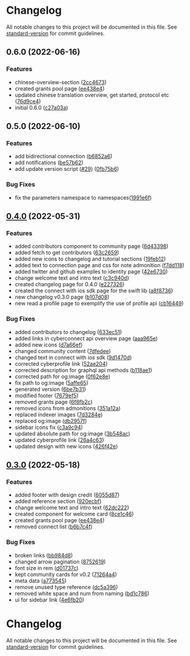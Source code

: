 # Changelog

All notable changes to this project will be documented in this file. See [standard-version](https://github.com/conventional-changelog/standard-version) for commit guidelines.

## 0.6.0 (2022-06-16)

### Features

- chinese-overview-section ([2cc4673](https://github.com/cyberconnecthq/cyberconnect-docs-v2/commit/2cc4673e31e823e2cdea17e32d2571e19e2ea461))
- created grants pool page ([ee438e4](https://github.com/cyberconnecthq/cyberconnect-docs-v2/commit/ee438e4cb8f865a2d2d7dd4678cb9906eb51f247))
- updated chinese translation overview, get started, protocol etc ([76d9ce4](https://github.com/cyberconnecthq/cyberconnect-docs-v2/commit/76d9ce49a00e43dc479cd99e1bb258aeda1bd0ac))
- initial 0.6.0 ([c27a03a](https://github.com/cyberconnecthq/cyberconnect-docs-v2/commit/c27a03aac12e29740f0d24f3e02fc84464d0b687))

## 0.5.0 (2022-06-10)

### Features

- add bidirectional connection ([b6852a6](https://github.com/cyberconnecthq/cyberconnect-docs-v2/commit/b6852a6c557c2c3fb369b3d80bf3861575c1499a))
- add notifications ([be57b62](https://github.com/cyberconnecthq/cyberconnect-docs-v2/commit/be57b62f57bc8205d532e4d047a0df687263006d))
- add update version script ([#29](https://github.com/cyberconnecthq/cyberconnect-docs-v2/issues/29)) ([0fb75b6](https://github.com/cyberconnecthq/cyberconnect-docs-v2/commit/0fb75b6b4272870cc840c267af2f0ff71fdaaa45))

### Bug Fixes

- fix the parameters namespace to namespaces([1991e6f](https://github.com/cyberconnecthq/cyberconnect-docs-v2/commit/1991e6f86fd39720030940901aa492dd8eaca460))

## [0.4.0](https://github.com/cyberconnecthq/cyberconnect-docs-v2/compare/v0.3.0...v0.4.0) (2022-05-31)

### Features

- added contributors component to community page ([6d43398](https://github.com/cyberconnecthq/cyberconnect-docs-v2/commit/6d433988d0056d276b0db90e4e2f9b07174e516b))
- added fetch to get contributors ([63c2659](https://github.com/cyberconnecthq/cyberconnect-docs-v2/commit/63c2659ff8ba93c3320f39656c5fc87f6f77378e))
- added new icons to changelog and tutorial sections ([19feb12](https://github.com/cyberconnecthq/cyberconnect-docs-v2/commit/19feb129146fa4b045ab570dd09ec0de39949f2c))
- added text to connection page and css for note admonition ([f7dd118](https://github.com/cyberconnecthq/cyberconnect-docs-v2/commit/f7dd118a3facd42bbb30522fc0f3fcd5cbb7317d))
- added twitter and github examples to identity page ([42e6730](https://github.com/cyberconnecthq/cyberconnect-docs-v2/commit/42e6730098675b71e379e721db800138884c1efc))
- change welcome text and intro text ([c3c940d](https://github.com/cyberconnecthq/cyberconnect-docs-v2/commit/c3c940d290e2a713f2102bbf7ab859d9edfd7ef3))
- created changelog page for 0.4.0 ([e227326](https://github.com/cyberconnecthq/cyberconnect-docs-v2/commit/e2273265267efc19972ead21103200ab5d316683))
- created the connect with ios sdk page for the swift lib ([a8f8736](https://github.com/cyberconnecthq/cyberconnect-docs-v2/commit/a8f8736561a31ed3e901f383747f950dc514fe92))
- new changelog v0.3.0 page ([b107d08](https://github.com/cyberconnecthq/cyberconnect-docs-v2/commit/b107d084f717c96ef5af8993dacaf875f1ea67d3))
- new read a profile page to exemplify the use of profile api ([cb16449](https://github.com/cyberconnecthq/cyberconnect-docs-v2/commit/cb16449667635999559fb0129043c8e7827a715b))

### Bug Fixes

- added contributors to changelog ([633ec51](https://github.com/cyberconnecthq/cyberconnect-docs-v2/commit/633ec51ceb4ea8389d31dd516123709633cda10d))
- added links in cyberconnect api overview page ([aaa965e](https://github.com/cyberconnecthq/cyberconnect-docs-v2/commit/aaa965e9dd83c2b69b844ef5e40b5978bc0b6e05))
- added new icons ([d7a66ef](https://github.com/cyberconnecthq/cyberconnect-docs-v2/commit/d7a66ef9eb1073fca582ec771209a25a34a528a7))
- changed community content ([7dfedee](https://github.com/cyberconnecthq/cyberconnect-docs-v2/commit/7dfedee4b97a614c375998cdf6fa1744ea4a48e3))
- changed text in connect with ios sdk ([9d1470d](https://github.com/cyberconnecthq/cyberconnect-docs-v2/commit/9d1470d18ba73a723defa4b3a0e7f5043cd70100))
- corrected cyberprofile link ([52ae204](https://github.com/cyberconnecthq/cyberconnect-docs-v2/commit/52ae204fb57b3b6add3fe38b8635b67bf5596c6a))
- corrected description for graphql api methods ([b118ae1](https://github.com/cyberconnecthq/cyberconnect-docs-v2/commit/b118ae17a1373068ea6b35bf8ed31832f0884b06))
- corrected path for og:image ([0f62e8e](https://github.com/cyberconnecthq/cyberconnect-docs-v2/commit/0f62e8e29d5cf3c0208b8e484df991c097491f82))
- fix path to og:image ([5affe65](https://github.com/cyberconnecthq/cyberconnect-docs-v2/commit/5affe659ae3687df3205836219e2a007d1e1ec8f))
- generated version ([6be7b31](https://github.com/cyberconnecthq/cyberconnect-docs-v2/commit/6be7b319bc4c2c04bec17ee1884fbe773e072153))
- modified footer ([7679ef5](https://github.com/cyberconnecthq/cyberconnect-docs-v2/commit/7679ef59798991a9ee7658be92f96482e9eac657))
- removed grants page ([6f8fb2c](https://github.com/cyberconnecthq/cyberconnect-docs-v2/commit/6f8fb2c70803b0ca839853a1e3c9e9fa02d260e8))
- removed icons from admonitions ([351a12a](https://github.com/cyberconnecthq/cyberconnect-docs-v2/commit/351a12ae7a3090c72a5055580b23c2de3d6e3761))
- replaced indexer images ([7d3284e](https://github.com/cyberconnecthq/cyberconnect-docs-v2/commit/7d3284e9213b7b0f5b068341582208cfaff8058a))
- replaced og:image ([db2957f](https://github.com/cyberconnecthq/cyberconnect-docs-v2/commit/db2957fd3d7bb44cbfa561554a02d385fd847c32))
- sidebar icons fix ([c3a9c94](https://github.com/cyberconnecthq/cyberconnect-docs-v2/commit/c3a9c94e66091dc1e7b0c5b8dba743d299ad0b84))
- updated absolute path for og:image ([3b548ac](https://github.com/cyberconnecthq/cyberconnect-docs-v2/commit/3b548aca8ef7b2b3ac6fdbf77d2cd046d2aa093f))
- updated cyberprofile link ([26a4c63](https://github.com/cyberconnecthq/cyberconnect-docs-v2/commit/26a4c6354af26bcd3c7e56d39076424cbe5ea9f6))
- updated design with new icons ([426f42e](https://github.com/cyberconnecthq/cyberconnect-docs-v2/commit/426f42e51f4aea58936220a1658f678cb87c138c))

## [0.3.0](https://github.com/cyberconnecthq/cyberconnect-docs-v2/compare/v0.2.0...v0.3.0) (2022-05-18)

### Features

- added footer with design credit ([6055d87](https://github.com/cyberconnecthq/cyberconnect-docs-v2/commit/6055d87c6c9bc1fb9f0c5308b1afcde03969d5e9))
- added reference section ([920ecbf](https://github.com/cyberconnecthq/cyberconnect-docs-v2/commit/920ecbfd5afe40392fdec43816d79d6af0896a01))
- change welcome text and intro text ([62dc222](https://github.com/cyberconnecthq/cyerconnct-docs-v2/commit/62dc222cc1fe8ea7452353378b82a1c0508ace05))
- created component for welcome card ([8ce1c46](https://github.com/cyberconnecthq/cyberconnect-docs-v2/commit/8ce1c46361a3c9610c5445ce960d1bf7c5d59573))
- created grants pool page ([ee438e4](https://github.com/cyberconnecthq/cyberconnect-docs-v2/commit/ee438e4cb8f865a2d2d7dd4678cb9906eb51f247))
- removed connect list ([b6b7c4f](https://github.com/cyberconnecthq/cyberconnect-docs-v2/commit/b6b7c4fa65c12adc853bd2841bd74615811c17de))

### Bug Fixes

- broken links ([bb984d8](https://github.com/cyberconnecthq/cyberconnect-docs-v2/commit/bb984d86423121f053f37335244a086d0678004a))
- changed arrow pagination ([8752619](https://github.com/cyberconnecthq/cyberconnect-docs-v2/commit/8752619cc7151e7793c11c96ef12e141d1e36178))
- font size in rem ([d01737c](https://github.com/cyberconnecthq/cyberconnect-docs-v2/commit/d01737c9065f5db9e0572ba052757d1dd03fcabe))
- kept community cards for v0.2 ([71264a4](https://github.com/cyberconnecthq/cyberconnect-docs-v2/commit/71264a46d1218e5582a4961b1c6ad8e71f236527))
- meta data ([a773545](https://github.com/cyberconnecthq/cyberconnect-docs-v2/commit/a773545005cd75bc8bfe5b5ebe05c5b0237cf461))
- remove unused type reference ([dc5a396](https://github.com/cyberconnecthq/cyberconnect-docs-v2/commit/dc5a396d843f84a99c32867c4606ade2a394286d))
- removed white space and num from naming ([bd1c786](https://github.com/cyberconnecthq/cyberconnect-docs-v2/commit/bd1c786a55d708501fa92e19a82ce289b9c5b12b))
- ui for sidebar link ([4e6fb20](https://github.com/cyberconnecthq/cyberconnect-docs-v2/commit/4e6fb20bc095fea3cec68ef8c186a2da82cec6fa))

# Changelog

All notable changes to this project will be documented in this file. See [standard-version](https://github.com/conventional-changelog/standard-version) for commit guidelines.

